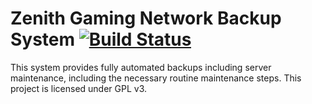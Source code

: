 # Zenith Gaming Network Backup System [![Build Status](https://travis-ci.com/cxnky/zenith-backups.svg?branch=master)](https://travis-ci.com/cxnky/zenith-backups)
This system provides fully automated backups including server maintenance, including the necessary routine maintenance steps. This project is licensed under GPL v3. 
